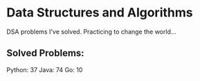 # Data Structures and Algorithms
DSA problems I've solved. Practicing to change the world...

## Solved Problems:
Python: 37
Java: 74
Go: 10

